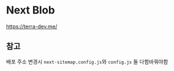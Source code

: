 # Next Blob

https://terra-dev.me/

## 참고

배포 주소 변경시 `next-sitemap.config.js`와 `config.js` 둘 다함바꿔야함
